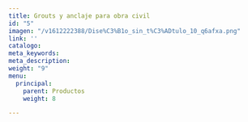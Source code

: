 ```yaml
---
title: Grouts y anclaje para obra civil
id: "5"
imagen: "/v1612222388/Dise%C3%B1o_sin_t%C3%ADtulo_10_q6afxa.png"
link: ''
catalogo: 
meta_keywords: 
meta_description: 
weight: "9"
menu:
  principal:
    parent: Productos
    weight: 8

---
```

